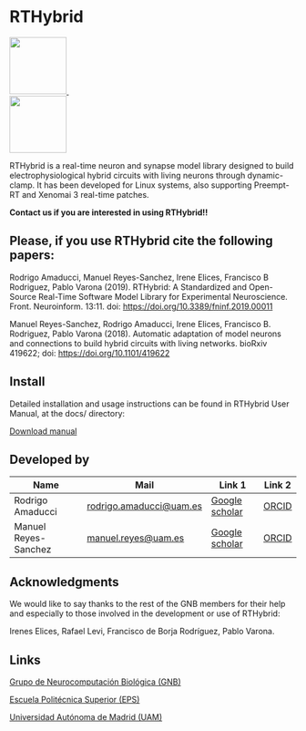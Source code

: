 # RTHybrid

<a target="_blank" rel="noopener noreferrer" href="https://github.com/GNB-UAM/RTHybrid"> <img src="https://github.com/GNB-UAM/RTHy_plot_tool/raw/master/assets/logo_rthy.png" width="100" height="100"> </a>&nbsp;&nbsp;&nbsp;&nbsp;&nbsp;&nbsp;&nbsp;&nbsp;&nbsp;&nbsp;&nbsp;	
<a target="_blank" rel="noopener noreferrer" href="https://github.com/GNB-UAM"> <img src="https://github.com/GNB-UAM/RTHy_plot_tool/raw/master/assets/logo_gnb.png" width="100" height="100"> </a>

RTHybrid is a real-time neuron and synapse model library designed to build electrophysiological hybrid circuits with living neurons through dynamic-clamp. It has been developed for Linux systems, also supporting Preempt-RT and Xenomai 3 real-time patches.

**Contact us if you are interested in using RTHybrid!!**

## Please, if you use RTHybrid cite the following papers:

Rodrigo Amaducci, Manuel Reyes-Sanchez, Irene Elices, Francisco B 
Rodriguez, Pablo Varona (2019). RTHybrid: A Standardized and Open-Source Real-Time Software Model Library for Experimental Neuroscience. Front. Neuroinform. 13:11. doi: https://doi.org/10.3389/fninf.2019.00011

Manuel Reyes-Sanchez, Rodrigo Amaducci, Irene Elices, Francisco B. 
Rodriguez, Pablo Varona (2018). Automatic adaptation of model neurons and 
connections to build hybrid circuits with living networks. bioRxiv 
419622; doi: https://doi.org/10.1101/419622

## Install
Detailed installation and usage instructions can be found in RTHybrid User Manual, at the docs/ directory:

[Download manual](https://github.com/GNB-UAM/RTHybrid/raw/master/docs/RTHybrid_User_Manual.pdf)

## Developed by

| Name                 | Mail                    | Link 1                                                | Link 2 |
|----------------------|-------------------------|-------------------------------------------------------|--------|
| Rodrigo Amaducci     | rodrigo.amaducci@uam.es | [Google scholar](https://scholar.google.es/citations?user=Lq4ogOQAAAAJ) | [ORCID](http://orcid.org/0000-0003-2489-5569) |
| Manuel Reyes-Sanchez | manuel.reyes@uam.es     | [Google scholar](https://scholar.google.es/citations?user=JlKzj1cAAAAJ) |  [ORCID](http://orcid.org/0000-0003-2909-4664) | 

## Acknowledgments

We would like to say thanks to the rest of the GNB members for their help and especially to those involved in the development or use of RTHybrid:

Irenes Elices, Rafael Levi, Francisco de Borja Rodríguez, Pablo Varona.

## Links

[Grupo de Neurocomputación Biológica (GNB)](http://arantxa.ii.uam.es/~gnb/)

[Escuela Politécnica Superior (EPS)](http://www.uam.es/ss/Satellite/EscuelaPolitecnica/es/home.htm)

[Universidad Autónoma de Madrid (UAM)](http://www.uam.es)
